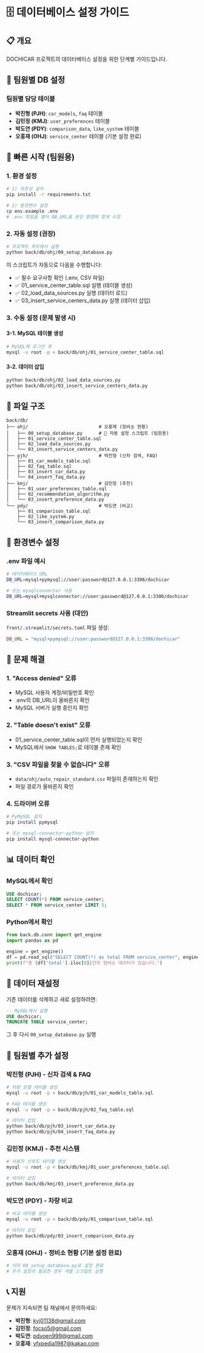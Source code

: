 # 🗄️ 데이터베이스 설정 가이드

## 📋 개요
DOCHICAR 프로젝트의 데이터베이스 설정을 위한 단계별 가이드입니다.

## 👥 팀원별 DB 설정

### 팀원별 담당 테이블
- **박진형 (PJH)**: `car_models`, `faq` 테이블
- **김민정 (KMJ)**: `user_preferences` 테이블  
- **박도연 (PDY)**: `comparison_data`, `like_system` 테이블
- **오흥재 (OHJ)**: `service_center` 테이블 (기본 설정 완료)

## 🚀 빠른 시작 (팀원용)

### 1. 환경 설정
```bash
# 1) 의존성 설치
pip install -r requirements.txt

# 2) 환경변수 설정
cp env.example .env
# .env 파일을 열어 DB_URL을 본인 환경에 맞게 수정
```

### 2. 자동 설정 (권장)
```bash
# 프로젝트 루트에서 실행
python back/db/ohj/00_setup_database.py
```

이 스크립트가 자동으로 다음을 수행합니다:
- ✅ 필수 요구사항 확인 (.env, CSV 파일)
- ✅ 01_service_center_table.sql 실행 (테이블 생성)
- ✅ 02_load_data_sources.py 실행 (데이터 로드)
- ✅ 03_insert_service_centers_data.py 실행 (데이터 삽입)

### 3. 수동 설정 (문제 발생 시)

#### 3-1. MySQL 테이블 생성
```bash
# MySQL에 로그인 후
mysql -u root -p < back/db/ohj/01_service_center_table.sql
```

#### 3-2. 데이터 삽입
```bash
python back/db/ohj/02_load_data_sources.py
python back/db/ohj/03_insert_service_centers_data.py
```

## 📁 파일 구조

```
back/db/
├── ohj/                          # 오흥재 (정비소 현황)
│   ├── 00_setup_database.py      # 🚀 자동 설정 스크립트 (팀원용)
│   ├── 01_service_center_table.sql
│   ├── 02_load_data_sources.py
│   └── 03_insert_service_centers_data.py
├── pjh/                          # 박진형 (신차 검색, FAQ)
│   ├── 01_car_models_table.sql
│   ├── 02_faq_table.sql
│   ├── 03_insert_car_data.py
│   └── 04_insert_faq_data.py
├── kmj/                          # 김민정 (추천)
│   ├── 01_user_preferences_table.sql
│   ├── 02_recommendation_algorithm.py
│   └── 03_insert_preference_data.py
└── pdy/                          # 박도연 (비교)
    ├── 01_comparison_table.sql
    ├── 02_like_system.py
    └── 03_insert_comparison_data.py
```

## 🔧 환경변수 설정

### .env 파일 예시
```bash
# 데이터베이스 URL
DB_URL=mysql+pymysql://user:password@127.0.0.1:3306/dochicar

# 또는 mysqlconnector 사용
DB_URL=mysql+mysqlconnector://user:password@127.0.0.1:3306/dochicar
```

### Streamlit secrets 사용 (대안)
`front/.streamlit/secrets.toml` 파일 생성:
```toml
DB_URL = "mysql+pymysql://user:password@127.0.0.1:3306/dochicar"
```

## 🐛 문제 해결

### 1. "Access denied" 오류
- MySQL 사용자 계정/비밀번호 확인
- .env의 DB_URL이 올바른지 확인
- MySQL 서버가 실행 중인지 확인

### 2. "Table doesn't exist" 오류
- 01_service_center_table.sql이 먼저 실행되었는지 확인
- MySQL에서 `SHOW TABLES;`로 테이블 존재 확인

### 3. "CSV 파일을 찾을 수 없습니다" 오류
- `data/ohj/auto_repair_standard.csv` 파일이 존재하는지 확인
- 파일 경로가 올바른지 확인

### 4. 드라이버 오류
```bash
# PyMySQL 설치
pip install pymysql

# 또는 mysql-connector-python 설치
pip install mysql-connector-python
```

## 📊 데이터 확인

### MySQL에서 확인
```sql
USE dochicar;
SELECT COUNT(*) FROM service_center;
SELECT * FROM service_center LIMIT 5;
```

### Python에서 확인
```python
from back.db.conn import get_engine
import pandas as pd

engine = get_engine()
df = pd.read_sql("SELECT COUNT(*) as total FROM service_center", engine)
print(f"총 {df['total'].iloc[0]}건의 정비소 데이터가 있습니다.")
```

## 🔄 데이터 재설정

기존 데이터를 삭제하고 새로 설정하려면:

```sql
-- MySQL에서 실행
USE dochicar;
TRUNCATE TABLE service_center;
```

그 후 다시 `00_setup_database.py` 실행

## 👥 팀원별 추가 설정

### 박진형 (PJH) - 신차 검색 & FAQ
```bash
# 차량 모델 테이블 생성
mysql -u root -p < back/db/pjh/01_car_models_table.sql

# FAQ 테이블 생성  
mysql -u root -p < back/db/pjh/02_faq_table.sql

# 데이터 삽입
python back/db/pjh/03_insert_car_data.py
python back/db/pjh/04_insert_faq_data.py
```

### 김민정 (KMJ) - 추천 시스템
```bash
# 사용자 선호도 테이블 생성
mysql -u root -p < back/db/kmj/01_user_preferences_table.sql

# 데이터 삽입
python back/db/kmj/03_insert_preference_data.py
```

### 박도연 (PDY) - 차량 비교
```bash
# 비교 테이블 생성
mysql -u root -p < back/db/pdy/01_comparison_table.sql

# 데이터 삽입
python back/db/pdy/03_insert_comparison_data.py
```

### 오흥재 (OHJ) - 정비소 현황 (기본 설정 완료)
```bash
# 이미 00_setup_database.py로 설정 완료
# 추가 설정이 필요한 경우 개별 스크립트 실행
```

## 📞 지원

문제가 지속되면 팀 채널에서 문의하세요:
- **박진형**: kyj01138@gmail.com
- **김민정**: focso5@gmail.com
- **박도연**: pdyoen999@gmail.com
- **오흥재**: vfxpedia1987@kakao.com
